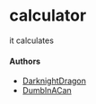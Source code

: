 # calculator
it calculates

#### Authors
- [DarknightDragon](https://github.com/DarknightDragon)
- [DumbInACan](https://github.com/DumbInACan)

